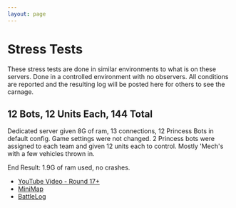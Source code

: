 ```yaml
---
layout: page
---
```

# Stress Tests

These stress tests are done in similar environments to what is on these servers.
Done in a controlled environment with no observers. All conditions are reported
and the resulting log will be posted here for others to see the carnage.

## 12 Bots, 12 Units Each, 144 Total

Dedicated server given 8G of ram, 13 connections, 12 Princess Bots in default
config. Game settings were not changed. 2 Princess bots were assigned to each
team and given 12 units each to control. Mostly 'Mech's with a few vehicles
thrown in.

End Result: 1.9G of ram used, no crashes.

* [YouTube Video - Round 17+](https://youtu.be/y54Nya3BclI)
* [MiniMap](https://imgur.com/a/U9EtRsN)
* [BattleLog](./2021-03-14-battlelog.html)
